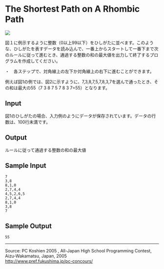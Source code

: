 # The Shortest Path on A Rhombic Path

![][1]

図１に例示するように整数（0以上99以下）をひしがたに並べます。このような、ひしがたを表すデータを読み込んで、一番上からスタートして一番下まで次のルールに従って進むとき、通過する整数の和の最大値を出力して終了するプログラムを作成してください。

・　各ステップで、対角線上の左下か対角線上の右下に進むことができます。

例えば図1の例では、図2に示すように、7,3,8,7,5,7,8,3,7を選んで通ったとき、その和は最大の55（7 3 8 7 5 7 8 3 7=55）となります。

## Input

図1のひしがたの場合、入力例のようにデータが保存されています。データの行数は、100行未満です。

## Output

ルールに従って通過する整数の和の最大値

## Sample Input

    7
    3,8
    8,1,0
    2,7,4,4
    4,5,2,6,5
    2,7,4,4
    8,1,0
    3,8
    7

## Sample Output

    55

* * *

Source: PC Koshien 2005 , All-Japan High School Programming Contest, Aizu-Wakamatsu, Japan, 2005   
<http://www.pref.fukushima.jp/pc-concours/>

[1]: IMAGE1/17_1.gif
